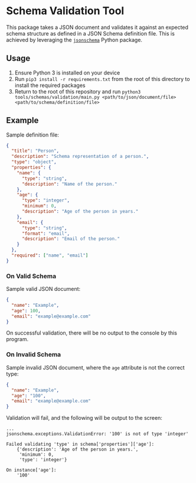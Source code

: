 # Schema Validation Tool

This package takes a JSON document and validates it against an expected schema structure as defined in a JSON Schema definition file. This is achieved by leveraging the [`jsonschema`](https://python-jsonschema.readthedocs.io/en/stable/) Python package.

## Usage

1. Ensure Python 3 is installed on your device
2. Run `pip3 install -r requirements.txt` from the root of this directory to install the required packages
3. Return to the root of this repository and run `python3 tools/schemas/validation/main.py <path/to/json/document/file> <path/to/schema/definition/file>`

## Example

Sample definition file:

```json
{
  "title": "Person",
  "description": "Schema representation of a person.",
  "type": "object",
  "properties": {
    "name": {
      "type": "string",
      "description": "Name of the person."
    },
    "age": {
      "type": "integer",
      "minimum": 0,
      "description": "Age of the person in years."
    },
    "email": {
      "type": "string",
      "format": "email",
      "description": "Email of the person."
    }
  },
  "required": ["name", "email"]
}
```

### On Valid Schema

Sample valid JSON document:

```json
{
  "name": "Example",
  "age": 100,
  "email": "example@example.com"
}
```

On successful validation, there will be no output to the console by this program.

### On Invalid Schema

Sample invalid JSON document, where the `age` attribute is not the correct type:

```json
{
  "name": "Example",
  "age": "100",
  "email": "example@example.com"
}
```

Validation will fail, and the following will be output to the screen:

```shell
...
jsonschema.exceptions.ValidationError: '100' is not of type 'integer'

Failed validating 'type' in schema['properties']['age']:
    {'description': 'Age of the person in years.',
     'minimum': 0,
     'type': 'integer'}

On instance['age']:
    '100'
```
